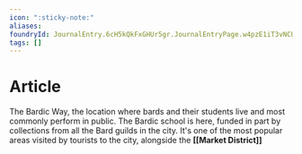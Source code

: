 ```yaml
---
icon: ":sticky-note:"
aliases: 
foundryId: JournalEntry.6cH5kQkFxGHUr5gr.JournalEntryPage.w4pzE1iT3vNCUMDG
tags: []
---
```


# Article
The Bardic Way, the location where bards and their students live and most commonly perform in public. The Bardic school is here, funded in part by collections from all the Bard guilds in the city. It's one of the most popular areas visited by tourists to the city, alongside the **[[Market District]]**